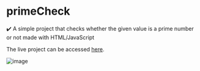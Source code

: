 # primeCheck
 
✔️ A simple project that checks whether the given value is a prime number or not made with HTML/JavaScript

The live project can be accessed [here](https://miautoofu.github.io/primeCheck/).

![image](https://user-images.githubusercontent.com/100611122/194940267-56dc15cf-39cc-4fe3-956c-9f6ebab25a67.png)
